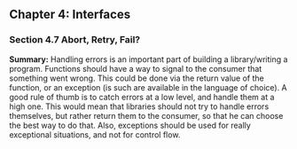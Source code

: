 ## Chapter 4: Interfaces

### Section 4.7 Abort, Retry, Fail?
**Summary:** Handling errors is an important part of building a library/writing a program.
Functions should have a way to signal to the consumer that something went wrong.
This could be done via the return value of the function, or an exception (is such are available in the language of choice).
A good rule of thumb is to catch errors at a low level, and handle them at a high one. This would mean
that libraries should not try to handle errors themselves, but rather return them to the consumer,
so that he can choose the best way to do that.
Also, exceptions should be used for really exceptional situations, and not for control flow.
